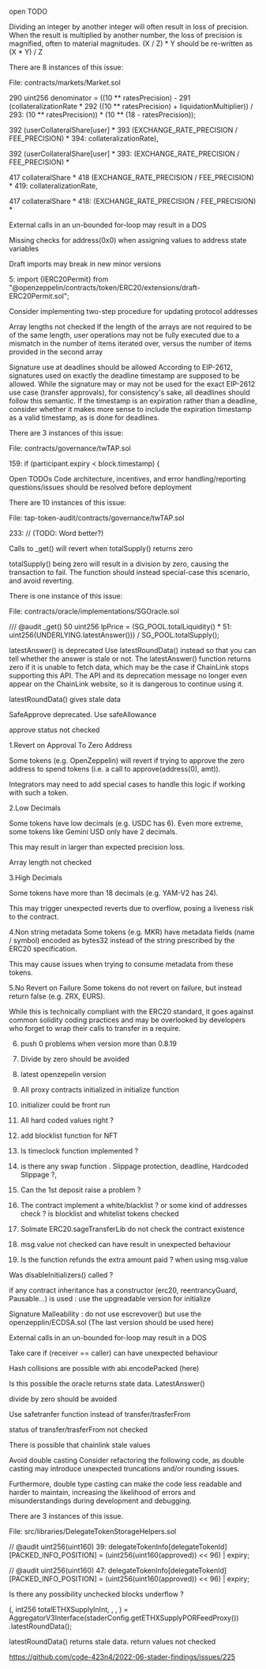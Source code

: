 open TODO 

Dividing an integer by another integer will often result in loss of precision. When the result is multiplied by another number, the loss of precision is magnified, often to material magnitudes. (X / Z) * Y should be re-written as (X * Y) / Z

There are 8 instances of this issue:

File: contracts/markets/Market.sol

290          uint256 denominator = ((10 ** ratesPrecision) -
291              (collateralizationRate *
292                  ((10 ** ratesPrecision) + liquidationMultiplier)) /
293:             (10 ** ratesPrecision)) * (10 ** (18 - ratesPrecision));

392                  (userCollateralShare[user] *
393                      (EXCHANGE_RATE_PRECISION / FEE_PRECISION) *
394:                     collateralizationRate),

392                  (userCollateralShare[user] *
393:                     (EXCHANGE_RATE_PRECISION / FEE_PRECISION) *

417                  collateralShare *
418                      (EXCHANGE_RATE_PRECISION / FEE_PRECISION) *
419:                     collateralizationRate,

417                  collateralShare *
418:                     (EXCHANGE_RATE_PRECISION / FEE_PRECISION) *

External calls in an un-bounded for-loop may result in a DOS

Missing checks for address(0x0) when assigning values to address state variables

Draft imports may break in new minor versions

5:    import {IERC20Permit} from "@openzeppelin/contracts/token/ERC20/extensions/draft-ERC20Permit.sol";

Consider implementing two-step procedure for updating protocol addresses

Array lengths not checked
If the length of the arrays are not required to be of the same length, user operations may not be fully executed due to a mismatch in the number of items iterated over, versus the number of items provided in the second array

Signature use at deadlines should be allowed
According to EIP-2612, signatures used on exactly the deadline timestamp are supposed to be allowed. While the signature may or may not be used for the exact EIP-2612 use case (transfer approvals), for consistency's sake, all deadlines should follow this semantic. If the timestamp is an expiration rather than a deadline, consider whether it makes more sense to include the expiration timestamp as a valid timestamp, as is done for deadlines.

There are 3 instances of this issue:

File: contracts/governance/twTAP.sol

159:         if (participant.expiry < block.timestamp) {

Open TODOs
Code architecture, incentives, and error handling/reporting questions/issues should be resolved before deployment

There are 10 instances of this issue:

File: tap-token-audit/contracts/governance/twTAP.sol

233:              //    (TODO: Word better?)

Calls to _get() will revert when totalSupply() returns zero

totalSupply() being zero will result in a division by zero, causing the transaction to fail. The function should instead special-case this scenario, and avoid reverting.

There is one instance of this issue:

File: contracts/oracle/implementations/SGOracle.sol

/// @audit _get()
50           uint256 lpPrice = (SG_POOL.totalLiquidity() *
51:              uint256(UNDERLYING.latestAnswer())) / SG_POOL.totalSupply();

latestAnswer() is deprecated
Use latestRoundData() instead so that you can tell whether the answer is stale or not. The latestAnswer() function returns zero if it is unable to fetch data, which may be the case if ChainLink stops supporting this API. The API and its deprecation message no longer even appear on the ChainLink website, so it is dangerous to continue using it.


latestRoundData() gives stale data







SafeApprove deprecated. Use safeAllowance

approve status not checked 

1.Revert on Approval To Zero Address

Some tokens (e.g. OpenZeppelin) will revert if trying to approve the zero address to spend tokens (i.e. a call to approve(address(0), amt)).

Integrators may need to add special cases to handle this logic if working with such a token.

2.Low Decimals

Some tokens have low decimals (e.g. USDC has 6). Even more extreme, some tokens like Gemini USD only have 2 decimals.

This may result in larger than expected precision loss.

Array length not checked 

3.High Decimals

Some tokens have more than 18 decimals (e.g. YAM-V2 has 24).

This may trigger unexpected reverts due to overflow, posing a liveness risk to the contract.

4.Non string metadata
Some tokens (e.g. MKR) have metadata fields (name / symbol) encoded as bytes32 instead of the string prescribed by the ERC20 specification.

This may cause issues when trying to consume metadata from these tokens.

5.No Revert on Failure
Some tokens do not revert on failure, but instead return false (e.g. ZRX, EURS).

While this is technically compliant with the ERC20 standard, it goes against common solidity coding practices and may be overlooked by developers who forget to wrap their calls to transfer in a require.

6. push 0 problems when version more than 0.8.19

7. Divide by zero should be avoided 

8. latest openzepelin version 

9. All proxy contracts initialized in initialize function

10. initializer could be front run 

11) All hard coded values right ?

12. add blocklist function for NFT 

13) Is timeclock function implemented ?

14) is there any swap function . Slippage protection, deadline, Hardcoded Slippage ?, 

15. Can the 1st deposit raise a problem ?

16) The contract implement a white/blacklist ? or some kind of addresses check ? is blocklist and whitelist tokens checked

17) Solmate ERC20.sageTransferLib do not check the contract existence

18) msg.value not checked can have result in unexpected behaviour

19) Is the function refunds the extra amount paid ? when using msg.value 

Was disableInitializers() called ?

if any contract inheritance has a constructor (erc20, reentrancyGuard, Pausable…) is used : use the upgreadable version for initialize

Signature Malleability : do not use escrevover() but use the openzepplin/ECDSA.sol (The last version should be used here)

External calls in an un-bounded for-loop may result in a DOS

Take care if (receiver == caller) can have unexpected behaviour

Hash collisions are possible with abi.encodePacked (here)

Is this possible the oracle returns state data. LatestAnswer() 

divide by zero should be avoided 

Use safetranfer function instead of transfer/trasferFrom

status of  transfer/trasferFrom not checked

There is possible that chainlink stale values 


Avoid double casting
Consider refactoring the following code, as double casting may introduce unexpected truncations and/or rounding issues.

Furthermore, double type casting can make the code less readable and harder to maintain, increasing the likelihood of errors and misunderstandings during development and debugging.

There are 3 instances of this issue.

File: src/libraries/DelegateTokenStorageHelpers.sol

// @audit uint256(uint160)
39: 		        delegateTokenInfo[delegateTokenId][PACKED_INFO_POSITION] = (uint256(uint160(approved)) << 96) | expiry;

// @audit uint256(uint160)
47: 		        delegateTokenInfo[delegateTokenId][PACKED_INFO_POSITION] = (uint256(uint160(approved)) << 96) | expiry;


Is there any possibility unchecked blocks underflow ?



(, int256 totalETHXSupplyInInt, , , ) = AggregatorV3Interface(staderConfig.getETHXSupplyPORFeedProxy())
	        .latestRoundData();

latestRoundData() returns stale data. return values not checked 

https://github.com/code-423n4/2022-06-stader-findings/issues/225

